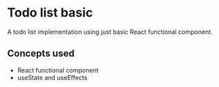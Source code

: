 # Todo list basic

A todo list implementation using just basic React functional component.

## Concepts used
- React functional component
- useState and useEffects